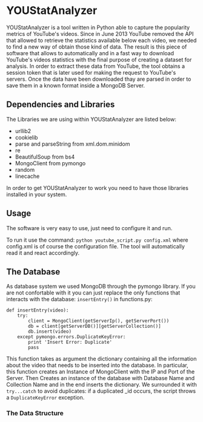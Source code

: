 YOUStatAnalyzer
===============

YOUStatAnalyzer is a tool written in Python able to capture the popularity metrics of YouTube's videos. Since in June 2013 YouTube removed the API that allowed to retrieve the statistics available below each video, we needed to find a new way of obtain those kind of data. The result is this piece of software that allows to automatically and in a fast way to download YouTube's videos statistics with the final purpose of creating a dataset for analysis. In order to extract these data from YouTube, the tool obtains a session token that is later used for making the request to YouTube's servers. Once the data have been downloaded thay are parsed in order to save them in a known format inside a MongoDB Server.

## Dependencies and Libraries

The Libraries we are using within YOUStatAnalyzer are listed below:

- urllib2
- cookielib
- parse and parseString from xml.dom.minidom
- re
- BeautifulSoup from bs4
- MongoClient from pymongo
- random
- linecache

In order to get YOUStatAnalyzer to work you need to have those libraries installed in your system.

## Usage

The software is very easy to use, just need to configure it and run.

To run it use the command: ```python youtube_script.py config.xml``` where config.xml is of course the configuration file. The tool will automatically read it and react accordingly.

## The Database

As database system we used MongoDB through the pymongo library. If you are not confortable with it you can just replace the only functions that interacts with the database: ```insertEntry()``` in functions.py:

```
def insertEntry(video):
	try:
		client = MongoClient(getServerIp(), getServerPort())
		db = client[getServerDB()][getServerCollection()]
		db.insert(video)
	except pymongo.errors.DuplicateKeyError:
		print 'Insert Error: Duplicate'
		pass
```

This function takes as argument the dictionary containing all the information about the video that needs to be inserted into the database. In particular, this function creates an Instance of MongoClient with the IP and Port of the Server. Then Creates an instance of the database with Database Name and Collection Name and in the end inserts the dictionary. We surrounded it with ```try...catch``` to avoid duplicates: if a duplicated _id occurs, the script throws a ```DuplicateKeyError``` exception.

### The Data Structure

